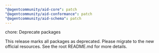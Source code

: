 ```yaml
---
"@agentcommunity/aid-core": patch
"@agentcommunity/aid-conformance": patch
"@agentcommunity/aid-schema": patch
---
```


chore: Deprecate packages

This release marks all packages as deprecated. Please migrate to the new official resources. See the root README.md for more details. 